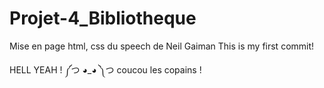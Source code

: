# Projet-4_Bibliotheque
Mise en page html, css du speech de Neil Gaiman
This is my first commit!

HELL YEAH !
༼つ ◕_◕ ༽つ
coucou les copains !